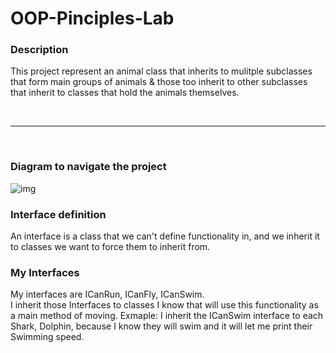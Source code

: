 # OOP-Pinciples-Lab

### Description

This project represent an animal class that inherits to mulitple subclasses that form main groups of animals & those too inherit to other subclasses that inherit to classes that hold the animals themselves.  

<br><hr><br>

### Diagram to navigate the project
![img](https://user-images.githubusercontent.com/70282602/161405322-282cd78f-e81e-497a-98f2-ac7eac6a0a79.png)

### Interface definition

An interface is a class that we can't define functionality in, and we inherit it to classes we want to force them to inherit from.

### My Interfaces

My interfaces are ICanRun, ICanFly, ICanSwim.  
I inherit those Interfaces to classes I know that will use this functionality as a main method of moving.
Exmaple: I inherit the ICanSwim interface to each Shark, Dolphin, because I know they will swim and it will let me print their Swimming speed.
